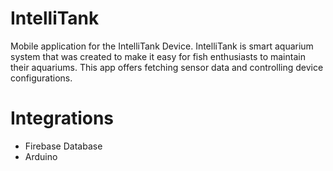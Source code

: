 # IntelliTank
Mobile application for the IntelliTank Device. IntelliTank is smart aquarium system that was created to make it easy for fish enthusiasts to maintain their aquariums. This app offers fetching sensor data and controlling device configurations.

 
# Integrations
 - Firebase Database
 - Arduino
